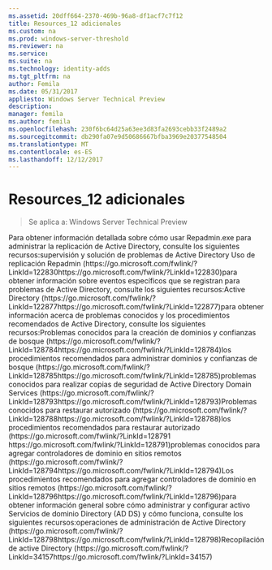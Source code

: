 ```yaml
---
ms.assetid: 20dff664-2370-469b-96a8-df1acf7c7f12
title: Resources_12 adicionales
ms.custom: na
ms.prod: windows-server-threshold
ms.reviewer: na
ms.service: 
ms.suite: na
ms.technology: identity-adds
ms.tgt_pltfrm: na
author: Femila
ms.date: 05/31/2017
appliesto: Windows Server Technical Preview
description: 
manager: femila
ms.author: femila
ms.openlocfilehash: 230f6bc64d25a63ee3d83fa2693cebb33f2489a2
ms.sourcegitcommit: db290fa07e9d50686667bfba3969e20377548504
ms.translationtype: MT
ms.contentlocale: es-ES
ms.lasthandoff: 12/12/2017
---
```

# <a name="additional-resources12"></a>Resources_12 adicionales

>Se aplica a: Windows Server Technical Preview


<developerConceptualDocument xmlns="https://ddue.schemas.microsoft.com/authoring/2003/5" xmlns:xlink="https://www.w3.org/1999/xlink" xmlns:xsi="https://www.w3.org/2001/XMLSchema-instance" xsi:schemaLocation="https://ddue.schemas.microsoft.com/authoring/2003/5 http://clixdevr3.blob.core.windows.net/ddueschema/developer.xsd">
  <introduction>
    <para>Para obtener información detallada sobre cómo usar Repadmin.exe para administrar la replicación de Active Directory, consulte los siguientes recursos:</para><list class="bullet"><listItem><para>supervisión y solución de problemas de Active Directory Uso de replicación Repadmin (<externalLink><linkText>https://go.microsoft.com/fwlink/?LinkId=122830</linkText><linkUri>https://go.microsoft.com/fwlink/?LinkId=122830</linkUri></externalLink>)</para></listItem></list><para>para obtener información sobre eventos específicos que se registran para problemas de Active Directory, consulte los siguientes recursos:</para><list class="bullet"><listItem><para>Active Directory (<externalLink><linkText>https://go.microsoft.com/fwlink/?LinkId=122877</linkText><linkUri>https://go.microsoft.com/fwlink/?LinkId=122877</linkUri></externalLink>)</para></listItem></list><para>para obtener información acerca de problemas conocidos y los procedimientos recomendados de Active Directory, consulte los siguientes recursos:</para><list class="bullet"><listItem><para>Problemas conocidos para la creación de dominios y confianzas de bosque (<externalLink><linkText>https://go.microsoft.com/fwlink/?LinkId=128784</linkText><linkUri>https://go.microsoft.com/fwlink/?LinkId=128784</linkUri></externalLink>)</para></listItem><listItem><para>los procedimientos recomendados para administrar dominios y confianzas de bosque (<externalLink><linkText>https://go.microsoft.com/fwlink/?LinkId=128785</linkText><linkUri>https://go.microsoft.com/fwlink/?LinkId=128785</linkUri></externalLink>)</para></listItem><listItem><para>problemas conocidos para realizar copias de seguridad de Active Directory Domain Services (<externalLink><linkText>https://go.microsoft.com/fwlink/?LinkId=128793</linkText><linkUri>https://go.microsoft.com/fwlink/?LinkId=128793</linkUri></externalLink>)</para></listItem><listItem><para>Problemas conocidos para restaurar autorizado (<externalLink><linkText>https://go.microsoft.com/fwlink/?LinkId=128788</linkText><linkUri>https://go.microsoft.com/fwlink/?LinkId=128788</linkUri></externalLink>)</para></listItem><listItem><para>los procedimientos recomendados para restaurar autorizado (<externalLink><linkText>https://go.microsoft.com/fwlink/?LinkId=128791 </linkText><linkUri>https://go.microsoft.com/fwlink/?LinkId=128791</linkUri></externalLink>)</para></listItem><listItem><para>problemas conocidos para agregar controladores de dominio en sitios remotos (<externalLink><linkText>https://go.microsoft.com/fwlink/?LinkId=128794</linkText><linkUri>https://go.microsoft.com/fwlink/?LinkId=128794</linkUri></externalLink>)</para></listItem><listItem><para>Los procedimientos recomendados para agregar controladores de dominio en sitios remotos (<externalLink><linkText>https://go.microsoft.com/fwlink/?LinkId=128796</linkText><linkUri>https://go.microsoft.com/fwlink/?LinkId=128796</linkUri></externalLink>)</para></listItem></list><para>para obtener información general sobre cómo administrar y configurar activo Servicios de dominio Directory (AD DS) y cómo funciona, consulte los siguientes recursos:</para><list class="bullet"><listItem><para>operaciones de administración de Active Directory (<externalLink><linkText>https://go.microsoft.com/fwlink/?LinkId=128798</linkText><linkUri>https://go.microsoft.com/fwlink/?LinkId=128798</linkUri></externalLink>)</para></listItem><listItem><para>Recopilación de active Directory (<externalLink><linkText>https://go.microsoft.com/fwlink/?LinkId=34157</linkText><linkUri>https://go.microsoft.com/fwlink/?LinkId=34157</linkUri></externalLink>)</para></listItem></list>
  </introduction>
  <relatedTopics />
</developerConceptualDocument>


